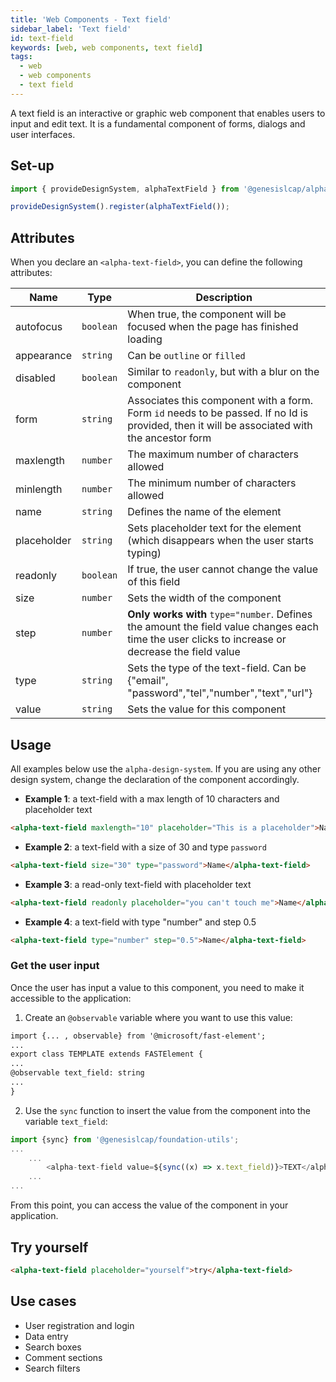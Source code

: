 ```yaml
---
title: 'Web Components - Text field'
sidebar_label: 'Text field'
id: text-field
keywords: [web, web components, text field]
tags:
  - web
  - web components
  - text field
---
```


A text field is an interactive or graphic web component that enables users to input and edit text.
It is a fundamental component of forms, dialogs and user interfaces.
## Set-up

```ts
import { provideDesignSystem, alphaTextField } from '@genesislcap/alpha-design-system';

provideDesignSystem().register(alphaTextField());
```

## Attributes

When you declare an `<alpha-text-field>`, you can define the following attributes: 

| Name        | Type      | Description                                                                                                                             |
|-------------|-----------|-----------------------------------------------------------------------------------------------------------------------------------------|
| autofocus   | `boolean` | When true, the component will be focused when the page has finished loading                                                             |
| appearance  | `string`  | Can be `outline` or `filled`                                                                                                            |
| disabled    | `boolean` | Similar to `readonly`, but with a blur on the component                                                                                 |
| form        | `string`  | Associates this component with a form. Form `id` needs to be passed. If no Id is provided, then it will be associated with the ancestor form |
| maxlength   | `number`  | The maximum number of characters allowed                                                                                                |
| minlength   | `number`  | The minimum number of characters allowed                                                                                                |
| name        | `string`  | Defines the name of the element                                                                                                         |
| placeholder | `string`  | Sets placeholder text for the element (which disappears when the user starts typing)                                                    |
| readonly    | `boolean` | If true, the user cannot change the value of this field                                                                                 |
| size        | `number`  | Sets the width of the component                                                                                                         |
| step        | `number`  | **Only works with** `type="number`. Defines the amount the field value changes each time the user clicks to increase or decrease the field value |
| type        | `string`  | Sets the type of the text-field. Can be {"email", "password","tel","number","text","url"}                                               | 
| value       | `string`  | Sets the value for this component                                                                                                       | 

## Usage
All examples below use the `alpha-design-system`. If you are using any other design system, change the declaration of the component accordingly.

- **Example 1**: a text-field with a max length of 10 characters and placeholder text
```html title="Example 1"
<alpha-text-field maxlength="10" placeholder="This is a placeholder">Name</alpha-text-field>
```
- **Example 2**: a text-field with a size of 30 and type `password`
```html title="Example 2"
<alpha-text-field size="30" type="password">Name</alpha-text-field>
```
- **Example 3**: a read-only text-field with placeholder text
```html title="Example 3"
<alpha-text-field readonly placeholder="you can't touch me">Name</alpha-text-field>
```
- **Example 4**: a text-field with type "number" and step 0.5
```html title="Example 3"
<alpha-text-field type="number" step="0.5">Name</alpha-text-field>
```

### Get the user input
Once the user has input a value to this component, you need to make it accessible to the application:

1. Create an `@observable` variable where you want to use this value:

```html {1,5}
import {... , observable} from '@microsoft/fast-element';
...
export class TEMPLATE extends FASTElement {
...
@observable text_field: string
...
}
```

2. Use the `sync` function to insert the value from the component into the variable `text_field`:

```typescript tile="Example 4" {1,4}
import {sync} from '@genesislcap/foundation-utils';
...
    ...
        <alpha-text-field value=${sync((x) => x.text_field)}>TEXT</alpha-text-field>
    ...
...    
```

From this point, you can access the value of the component in your application.

## Try yourself

```html title="try yourself" live
<alpha-text-field placeholder="yourself">try</alpha-text-field>
```

## Use cases

- User registration and login
- Data entry
- Search boxes
- Comment sections
- Search filters
